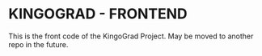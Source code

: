 # KINGOGRAD - FRONTEND

This is the front code of the KingoGrad Project. May be moved to another repo in the future.